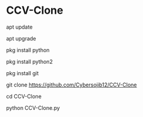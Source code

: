 # CCV-Clone


apt update 

apt upgrade 

pkg install python

pkg install python2 

pkg install git 

git clone https://github.com/Cybersojib12/CCV-Clone

cd CCV-Clone

python CCV-Clone.py
